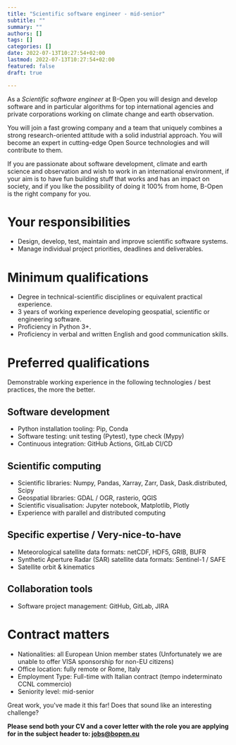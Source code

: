 ```yaml
---
title: "Scientific software engineer - mid-senior"
subtitle: ""
summary: ""
authors: []
tags: []
categories: []
date: 2022-07-13T10:27:54+02:00
lastmod: 2022-07-13T10:27:54+02:00
featured: false
draft: true

---
```


As a <!---
job title
-->
_Scientific software engineer_
at B-Open you will <!---
job short description
-->
design and develop software and in particular algorithms for top international agencies and private corporations working on climate change and earth observation.
<!---
common foreword
-->
You will join a fast growing company and
a team that uniquely combines a strong research-oriented attitude with a solid industrial approach.
You will become an expert in cutting-edge Open Source technologies and will contribute to them.

If you are passionate about software development, climate and earth science and observation and wish to work in an international environment, if your aim is to have fun building stuff that works and has an impact on society, and if you like the possibility of doing it 100% from home, B-Open is the right company for you.

<!---
job long description
-->

# Your responsibilities

* Design, develop, test, maintain and improve scientific software systems.
* Manage individual project priorities, deadlines and deliverables.

# Minimum qualifications

* Degree in technical-scientific disciplines or equivalent practical experience.
* 3 years of working experience developing geospatial, scientific or engineering software.
* Proficiency in Python 3+.
* Proficiency in verbal and written English and good communication skills.

# Preferred qualifications

Demonstrable working experience in the following technologies / best practices, the more the better.

## Software development

* Python installation tooling: Pip, Conda
* Software testing: unit testing (Pytest), type check (Mypy)
* Continuous integration: GitHub Actions, GitLab CI/CD

## Scientific computing

* Scientific libraries: Numpy, Pandas, Xarray, Zarr, Dask, Dask.distributed, Scipy
* Geospatial libraries: GDAL / OGR, rasterio, QGIS
* Scientific visualisation: Jupyter notebook, Matplotlib, Plotly
* Experience with parallel and distributed computing

## Specific expertise / Very-nice-to-have

* Meteorological satellite data formats: netCDF, HDF5, GRIB, BUFR
* Synthetic Aperture Radar (SAR) satellite data formats: Sentinel-1 / SAFE
* Satellite orbit & kinematics

## Collaboration tools

* Software project management: GitHub, GitLab, JIRA

<!---
common closing
-->

# Contract matters

* Nationalities: all European Union member states (Unfortunately we are unable to offer VISA sponsorship for non-EU citizens)
* Office location: fully remote or Rome, Italy
* Employment Type: Full-time with Italian contract (tempo indeterminato CCNL commercio)
* Seniority level: mid-senior

Great work, you've made it this far!
Does that sound like an interesting challenge?

**Please send both your CV and a cover letter with the role you are applying for in the subject header to: jobs@bopen.eu**